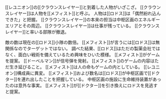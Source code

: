 [[レユニオン]]の[[クラウンスレイヤー]]と到着した人物がいざこざ。
[[クラウンスレイヤー]]は人物を[[メフィスト]]と呼ぶ。
人物は[[ロドス]]は「偶然紛れ込んできた」と把握。
[[クラウンスレイヤー]]の本来の担当は中枢区画のエネルギーエリアとその周辺。
[[クラウンスレイヤー]]は仕事が残っている。
[[クラウンスレイヤー]]と率いる部隊が撤退。

敵の数は現在の[[ロドス]]小隊の数倍。
[[メフィスト]]が言うには[[ロドス]]は無関係なのでターゲットではない。
調べた結果、[[ロドス]]はただの製薬会社ではなく、面白い戦術を備えているため興味をひいた模様。
[[メフィスト]]がゲームを提案。
[[ドーベルマン]]が信号弾を発射。
[[メフィスト]]のゲームの内容はただ生き延びること。
[[メフィスト]]は人の命もゲームの内としている。
[[レユニオン]]構成員に異変。
[[メフィスト]]および数名は[[ロドス]]が中枢区画で[[ドクター]]を連れ出したことを把握している。
中枢区画の施設に生命維持装置があったのは意外な事実。
[[メフィスト]]が[[ドクター]]を引き換えにロドスを見逃すと提案。